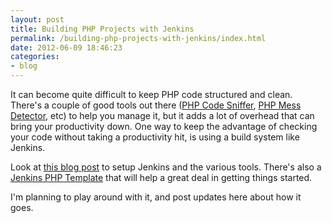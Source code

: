 ```yaml
---
layout: post
title: Building PHP Projects with Jenkins
permalink: /building-php-projects-with-jenkins/index.html
date: 2012-06-09 18:46:23
categories:
- blog
---
```


It can become quite difficult to keep PHP code structured and clean. There's a couple of good tools out there ([PHP Code Sniffer][1], [PHP Mess Detector][2], etc) to help you manage it, but it adds a lot of overhead that can bring your productivity down. One way to keep the advantage of checking your code without taking a productivity hit, is using a build system like Jenkins.<!--break-->

Look at [this blog post][3] to setup Jenkins and the various tools. There's also a [Jenkins PHP Template][4] that will help a great deal in getting things started.

I'm planning to play around with it, and post updates here about how it goes.

[1]: http://pear.php.net/package/PHP_CodeSniffer/redirected
[2]: http://phpmd.org/
[3]: http://erichogue.ca/2011/05/php/continuous-integration-in-php/
[4]: http://jenkins-php.org/
